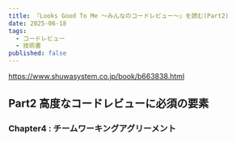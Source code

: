 ```yaml
---
title: 『Looks Good To Me 〜みんなのコードレビュー〜』を読む(Part2)
date: 2025-06-18
tags:
  - コードレビュー
  - 技術書
published: false
---
```

https://www.shuwasystem.co.jp/book/b663838.html

## Part2 高度なコードレビューに必須の要素

### Chapter4 : チームワーキングアグリーメント